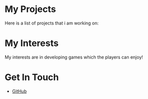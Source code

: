 # My Projects
Here is a list of projects that i am working on:
# My Interests
My interests are in developing games which the players can enjoy!
# Get In Touch
<ul>
<li><a href="https://github.com/{{ site.github_username}}">GitHub</li>
</ul>
